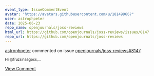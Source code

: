 ```yaml
---
event_type: IssueCommentEvent
avatar: "https://avatars.githubusercontent.com/u/18149966?"
user: astrophpeter
date: 2025-06-23
repo_name: openjournals/joss-reviews
html_url: https://github.com/openjournals/joss-reviews/issues/8147
repo_url: https://github.com/openjournals/joss-reviews
---
```


<a href='https://github.com/astrophpeter' target='_blank'>astrophpeter</a> commented on issue <a href='https://github.com/openjournals/joss-reviews/issues/8147' target='_blank'>openjournals/joss-reviews#8147</a>.

<small>Hi @fruzsinaagocs,...</small>

<a href='https://github.com/openjournals/joss-reviews/issues/8147' target='_blank'>View Comment</a>
